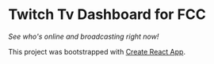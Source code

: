 # Twitch Tv Dashboard for FCC

_See who's online and broadcasting right now!_

This project was bootstrapped with [Create React App](https://github.com/facebookincubator/create-react-app).

